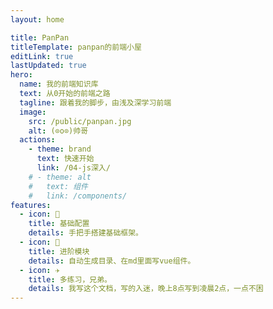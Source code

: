 ```yaml
---
layout: home

title: PanPan
titleTemplate: panpan的前端小屋
editLink: true
lastUpdated: true
hero:
  name: 我的前端知识库
  text: 从0开始的前端之路
  tagline: 跟着我的脚步，由浅及深学习前端
  image:
    src: /public/panpan.jpg
    alt: (⊙o⊙)帅哥
  actions:
    - theme: brand
      text: 快速开始
      link: /04-js深入/
    # - theme: alt
    #   text: 组件
    #   link: /components/
features:
  - icon: 🔨
    title: 基础配置
    details: 手把手搭建基础框架。
  - icon: 🧩
    title: 进阶模块
    details: 自动生成目录、在md里面写vue组件。
  - icon: ✈️
    title: 多练习，兄弟。
    details: 我写这个文档，写的入迷，晚上8点写到凌晨2点，一点不困
---
```

